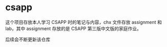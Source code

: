 # csapp

这个项目存放本人学习 CSAPP 时的笔记与内容，chx 文件存放 assignment 和 lab，其中 assignment 存放的是 CSAPP 第三版中文版的家庭作业。

后续会不断更新该仓库